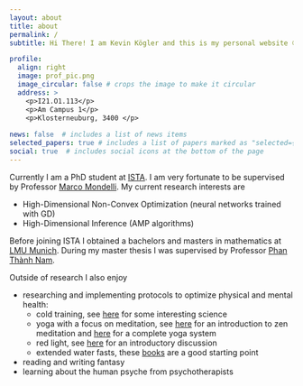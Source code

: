 ```yaml
---
layout: about
title: about
permalink: /
subtitle: Hi There! I am Kevin Kögler and this is my personal website 😊

profile:
  align: right
  image: prof_pic.png
  image_circular: false # crops the image to make it circular
  address: >
    <p>I21.O1.113</p>
    <p>Am Campus 1</p>
    <p>Klosterneuburg, 3400 </p>
 
news: false  # includes a list of news items
selected_papers: true # includes a list of papers marked as "selected={true}"
social: true  # includes social icons at the bottom of the page
---
```

Currently I am a PhD student at [ISTA](https://ist.ac.at/en/home/). I am very fortunate to be supervised by Professor [Marco Mondelli](http://marcomondelli.com/).
My current research interests are
- High-Dimensional Non-Convex Optimization (neural networks trained with GD)
- High-Dimensional Inference (AMP algorithms)

Before joining ISTA I obtained a bachelors and masters in mathematics at [LMU Munich](https://www.lmu.de/en/).
During my master thesis I was supervised by Professor [Phan Thành Nam](https://www.math.lmu.de/~nam/).


Outside of research I also enjoy
- researching and implementing protocols to optimize physical and mental health:
  - cold training, see [here](https://www.youtube.com/watch?v=pq6WHJzOkno) for some interesting science
  - yoga with a focus on meditation, see [here](https://www.youtube.com/watch?v=LL2XUTeoUsM) for an introduction to zen meditation and [here](https://www.amazon.com/Systematic-Course-Ancient-Tantric-Techniques/dp/8185787085) for a complete yoga system
  - red light, see [here](https://www.hubermanlab.com/episode/using-light-sunlight-blue-light-and-red-light-to-optimize-health) for an introductory discussion
  - extended water fasts, these [books](https://waterfasting.org/shop-online-course-videos-pdf/) are a good starting point
- reading and writing fantasy
- learning about the human psyche from psychotherapists 


